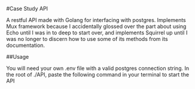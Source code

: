 #Case Study API

A restful API made with Golang for interfacing with postgres. Implements Mux framework because I accidentally glossed over the part about using Echo until I was in to deep to start over, and implements Squirrel up until I was no longer to discern how to use some of its methods from its documentation.

##Usage

You will need your own .env file with a valid postgres connection string. In the root of ./API, paste the following command in your terminal to start the API 

```go run main.go

